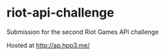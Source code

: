 # riot-api-challenge
Submission for the second Riot Games API challenge

Hosted at http://ap.hpp3.me/
